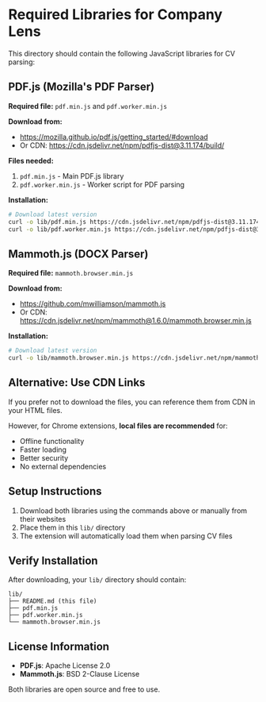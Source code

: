 # Required Libraries for Company Lens

This directory should contain the following JavaScript libraries for CV parsing:

## PDF.js (Mozilla's PDF Parser)

**Required file:** `pdf.min.js` and `pdf.worker.min.js`

**Download from:**
- https://mozilla.github.io/pdf.js/getting_started/#download
- Or CDN: https://cdn.jsdelivr.net/npm/pdfjs-dist@3.11.174/build/

**Files needed:**
1. `pdf.min.js` - Main PDF.js library
2. `pdf.worker.min.js` - Worker script for PDF parsing

**Installation:**
```bash
# Download latest version
curl -o lib/pdf.min.js https://cdn.jsdelivr.net/npm/pdfjs-dist@3.11.174/build/pdf.min.js
curl -o lib/pdf.worker.min.js https://cdn.jsdelivr.net/npm/pdfjs-dist@3.11.174/build/pdf.worker.min.js
```

## Mammoth.js (DOCX Parser)

**Required file:** `mammoth.browser.min.js`

**Download from:**
- https://github.com/mwilliamson/mammoth.js
- Or CDN: https://cdn.jsdelivr.net/npm/mammoth@1.6.0/mammoth.browser.min.js

**Installation:**
```bash
# Download latest version
curl -o lib/mammoth.browser.min.js https://cdn.jsdelivr.net/npm/mammoth@1.6.0/mammoth.browser.min.js
```

## Alternative: Use CDN Links

If you prefer not to download the files, you can reference them from CDN in your HTML files.

However, for Chrome extensions, **local files are recommended** for:
- Offline functionality
- Faster loading
- Better security
- No external dependencies

## Setup Instructions

1. Download both libraries using the commands above or manually from their websites
2. Place them in this `lib/` directory
3. The extension will automatically load them when parsing CV files

## Verify Installation

After downloading, your `lib/` directory should contain:
```
lib/
├── README.md (this file)
├── pdf.min.js
├── pdf.worker.min.js
└── mammoth.browser.min.js
```

## License Information

- **PDF.js**: Apache License 2.0
- **Mammoth.js**: BSD 2-Clause License

Both libraries are open source and free to use.

